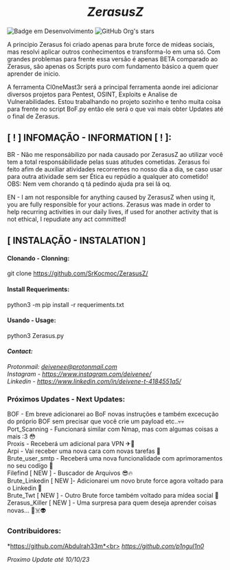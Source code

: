 *<h1 align="center">ZerasusZ </h1>*
![Badge em Desenvolvimento](http://img.shields.io/static/v1?label=STATUS&message=EM%20DESENVOLVIMENTO&color=BLACK&style=for-the-badge)
![GitHub Org's stars](https://img.shields.io/github/stars/SrKocmoc?style=social)

A principio Zerasus foi criado apenas para brute force de mideas sociais, mas resolvi aplicar outros conhecimentos e transforma-lo em uma só.
Com grandes problemas para frente essa versão é apenas BETA comparado ao Zerasus, são apenas os Scripts puro com fundamento básico a quem quer aprender de inicio.

A ferramenta Cl0neMast3r será a principal ferramenta aonde irei adicionar diversos projetos para Pentest, OSINT, Exploits e Analise de Vulnerabilidades.
Estou trabalhando no projeto sozinho e tenho muita coisa para frente no script BoF.py então ele será o que vai mais obter Updates até o final de Zerasus.

## [ ! ] INFOMAÇÃO - INFORMATION [ ! ]:
BR - 
Não me responsábilizo por nada causado por ZerasusZ ao utilizar você tem a total responsábilidade pelas suas atitudes cometidas. Zerasus foi feito afim de auxiliar
atividades recorrentes no nosso dia a dia, se caso usar para outra atividade sem ser Ética eu repúdio a qualquer ato cometido!<br>
OBS: Nem vem chorando q tá pedindo ajuda pra sei lá oq.

EN - I am not responsible for anything caused by ZerasusZ when using it, you are fully responsible for your actions. Zerasus was made in order to help
recurring activities in our daily lives, if used for another activity that is not ethical, I repudiate any act committed!

## [ INSTALAÇÃO - INSTALATION ]
#### Clonando - Clonning:
git clone https://github.com/SrKocmoc/ZerasusZ/

#### Install Requeriments:
python3 -m pip install -r requeriments.txt

#### Usando - Usage:
python3 Zerasus.py


#### *Contact:*
*Protonmail: deivenee@protonmail.com*
*<br>Instagram - https://www.instagram.com/deivenee/* 
*<br>Linkedin - https://www.linkedin.com/in/deivene-t-4184551a5/*

### Próximos Updates - Next Updates:
BOF - Em breve adicionarei ao BoF novas instruções e também excecução do próprio BOF sem precisar que você crie um payload etc..💀💀
<br>Port_Scanning - Funcionará similar com Nmap, mas com algumas coisas a mais :3 😳
<br>Proxis -      Receberá um adicional para VPN ✈👻
<br>Arpi -        Vai receber uma nova cara com novas tarefas 🤧
<br>Brute_user_smtp - Receberá uma nova funcionalidade com aprimoramentos no seu codígo 🫠
<br>Filefind [ NEW ] -    Buscador de Arquivos 😎🔥
<br>Brute_Linkedin [ NEW ]- Adicionarei um novo brute force agora voltado para o Linkedin 🤖
<br>Brute_Twt [ NEW ] - Outro Brute force também voltado para mídea social 🤖
<br>Zerasus_Killer [ NEW ] - Uma surpresa para quem deseja aprender coisas novas...  🎃☠️👽

### Contribuidores:
*https://github.com/Abdulrah33m*<br>
*https://github.com/p1ngul1n0*


*Proximo Update até 10/10/23*
